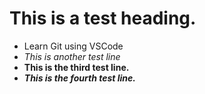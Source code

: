 # This is a test heading.

- Learn Git using VSCode
- *This is another test line*
- **This is the third test line.**
- ***This is the fourth test line.***